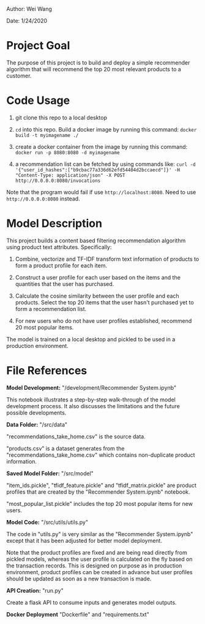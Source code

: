 Author: Wei Wang

Date: 1/24/2020

# Project Goal

The purpose of this project is to build and deploy a simple recommender algorithm that will recommend the top 20 most relevant products to a customer.

# Code Usage
1. git clone this repo to a local desktop

2. `cd` into this repo. Build a docker image by running this command: `docker build -t myimagename ./`

3. create a docker container from the image by running this command: `docker run -p 8080:8080 -d myimagename`

4. a recommendation list can be fetched by using commands like: `curl -d '{"user_id_hashes":["b9cbac77a336d62efd54404d2bccaecd"]}' -H "Content-Type: application/json" -X POST http://0.0.0.0:8080/invocations`

Note that the program would fail if use `http://localhost:8080`. Need to use `http://0.0.0.0:8080` instead.

# Model Description

This project builds a content based filtering recommendation algorithm using product text attributes. Specifically:

1. Combine, vectorize and TF-IDF transform text information of products to form a product profile for each item.

2. Construct a user profile for each user based on the items and the quantities that the user has purchased. 

3. Calculate the cosine similarity between the user profile and each products. Select the top 20 items that the user hasn't purchased yet to form a recommendation list.

4. For new users who do not have user profiles established, recommend 20 most popular items.

The model is trained on a local desktop and pickled to be used in a production environment. 

# File References

**Model Development:**
"/development/Recommender System.ipynb"

This notebook illustrates a step-by-step walk-through of the model development process. It also discusses the limitations and the future possible developments.

**Data Folder:**
"/src/data"

"recommendations_take_home.csv" is the source data. 

"products.csv" is a dataset generates from the "recommendations_take_home.csv" which contains non-duplicate product information.

**Saved Model Folder:**
"/src/model"

"item_ids.pickle", "tfidf_feature.pickle" and "tfidf_matrix.pickle" are product profiles that are created by the "Recommender System.ipynb" notebook.

"most_popular_list.pickle" includes the top 20 most popular items for new users.

**Model Code:**
"/src/utils/utils.py"

The code in "utils.py" is very similar as the "Recommender System.ipynb" except that it has been adjusted for better model deployment.

Note that the product profiles are fixed and are being read directly from pickled models, whereas the user profile is calculated on the fly based on the transaction records.
This is designed on purpose as in production environment, product profiles can be created in advance but user profiles should be updated as soon as a new transaction is made.

**API Creation:**
"run.py"

Create a flask API to consume inputs and generates model outputs.

**Docker Deployment**
"Dockerfile" and "requirements.txt"
